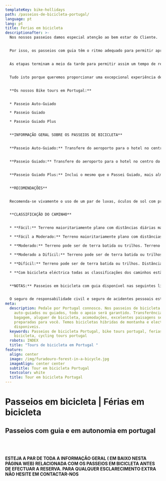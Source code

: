```yaml
---
templateKey: bike-hollidays
path: /passeios-de-bicicleta-portugal/
language: pt
lang: pt
title: Ferias em bicicleta
descriptionafter: >-
  Nos nossos passeios damos especial atenção ao bem estar do Cliente.


  Por isso, os passeios com guia têm o ritmo adequado para permitir apreciar as paisagens e o modo de vida das gentes portuguesas.


  As etapas terminam a meio da tarde para permitir assim um tempo de relaxamento antes do jantar gastronómico onde tentamos sempre criar experiências com sabores regionais.


  Tudo isto porque queremos proporcionar uma excepcional experiência de aventura com sabor a pouco.


  **Os nossos Bike tours em Portugal:**


  * Passeio Auto-Guiado

  * Passeio Guiado

  * Passeio Guiado Plus


  **INFORMAÇÃO GERAL SOBRE OS PASSEIOS DE BICICLETA**


  **Passeio Auto-Guiado:** Transfere do aeroporto para o hotel no centro do Porto ou de Lisboa é garantido. Todos os hotéis são por nós reservados. Tudo o que necessita fazer será o check-in durante a entrada em cada hotel. O passeio de bicicleta é realizado com o auxílio de um GPS e toda a sua bagagem será transferida pela empresa entre hotéis, o que significa que levará consigo aquilo que achar necessário. Apesar de não ser compulsório, saber o mínimo de mecânica de uma bicicleta facilitará o seu passeio. Transfere do destino de volta para o Porto ou Lisboa é também garantido.


  **Passeio Guiado:** Transfere do aeroporto para o hotel no centro do Porto ou de Lisboa é garantido. O passeio de bicicleta é realizado com o auxílio de um Guia e de um veículo de apoio. Ambos estarão encarregues de garantir que tudo correrá da melhor forma. O guia e o veículo de apoio irão providenciar aquilo que for necessário, assim como água e snacks, assistência mecânica e transporte na eventualidade de desistência. Almoços e jantares são organizados pelos guias. Transfere do destino de volta para o Porto ou Lisboa é também garantido.


  **Passeio Guiado Plus:** Inclui o mesmo que o Passei Guiado, mais almoços e jantares diários de pratos típicos das regiões.


  **RECOMENDAÇÕES**


  Recomenda-se vivamente o uso de um par de luvas, óculos de sol com protecção UV e roupa de ciclismo, incluindo calções ou calças com almofada, em licra ou em jersey e um corta vento impermeável. A sola do calçado deve ser dura para pedalar confortavelmente, preferencialmente específicos de ciclismo de montanha.


  **CLASSIFICAÇÃO DO CAMINHO**


  * **Fácil:** Terreno maioritariamente plano com distâncias diárias máximas de 50Km. Nível inexperiente.

  * **Fácil a Moderado:** Terreno maioritariamente plano com distâncias diárias entre 50Km a 75Km. Pequenas subidas representando no máximo 30% do percurso. Para um nível inexperiente com alguma preparação física.

  * **Moderado:** Terreno pode ser de terra batida ou trilhos. Terreno maioritariamente plano com distâncias diárias entre 50Km a 75Km, com algumas subidas representado no máximo 40% do percurso. Para ciclistas com preparação física.

  * **Moderado a Difícil:** Terreno pode ser de terra batida ou trilhos. Distâncias diárias entre 50Km a 75Km, com subidas moderadas representado no máximo 60% do percurso. Para ciclistas com preparação física e que procuram um desafio.

  * **Difícil:** Terreno pode ser de terra batida ou trilhos. Distâncias diárias entre 50Km a 100Km, com subidas moderadas representado no máximo 60% do percurso. Para ciclistas experientes.

  * **Com bicicleta eléctrica todas as classificações dos caminhos estão sujeitas a revisão, e serão maioritariamente fáceis para a maioria dos ciclistas.**


  **NOTAS:** Passeios em bicicleta com guia disponível nas seguintes línguas: Português, Espanhol e Inglês. Top Biketours Portugal, Unipessoal Lda está registada no Turismo de Portugal com o número RNAAT 7/2014.


  O seguro de responsabilidade civil e seguro de acidentes pessoais estão incluídos apenas em passeios guiados de bicicleta.
meta:
  description: Pedale por Portugal connosco. Nos passeios de bicicleta
    auto-guiados ou guiados, todo o apoio será garantido. Transferência de
    bagagem, aluguer de bicicleta, acomodações, excelentes paisagens serão
    preparadas para você. Temos bicicletas hibridas de montanha e electricas
    disponiveis.
  keywords: Passeios de bicicleta Portugal, bike tours portugal, ferias em
    bicicleta, cycling tours portugal
  robots: INDEX
  title: "Tours de bicicleta em Portugal "
feature:
  align: center
  image: /img/furadouro-forest-in-a-bicycle.jpg
  imageAlign: center center
  subtitle: Tour em bicicleta Portugal
  textcolor: white
  title: Tour em bicicleta Portugal
---
```

# Passeios em bicicleta | Férias em bicicleta

## Passeios com guia e em autonomia em portugal

\
\
\
**ESTEJA A PAR DE TODA A INFORMAÇÃO GERAL ( EM BAIXO NESTA PÁGINA WEB) RELACIONADA COM OS PASSEIOS EM BICICLETA ANTES DE EFECTUAR A RESERVA. PARA QUALQUER ESCLARECIMENTO EXTRA NÃO HESITE EM CONTACTAR-NOS**
